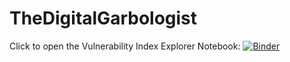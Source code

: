 # TheDigitalGarbologist

Click to open the Vulnerability Index Explorer Notebook:
[![Binder](https://mybinder.org/badge_logo.svg)](https://mybinder.org/v2/gh/TheDigitalGarbologist/TheDigitalGarbologist/main?labpath=Vulnerability+Index+-+Indicator+Explorer+%28v2%29.ipynb)
